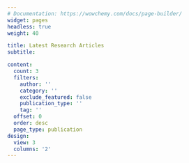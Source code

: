 ```yaml
---
# Documentation: https://wowchemy.com/docs/page-builder/
widget: pages
headless: true
weight: 40

title: Latest Research Articles
subtitle:

content:
  count: 3
  filters:
    author: ''
    category: ''
    exclude_featured: false
    publication_type: ''
    tag: ''
  offset: 0
  order: desc
  page_type: publication
design:
  view: 3
  columns: '2'
---
```

